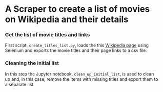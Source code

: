 # A Scraper to create a list of movies on Wikipedia and their details
### Get the list of movie titles and links
First script, ``create_titles_list.py``, loads the this [Wikipedia page](https://en.wikipedia.org/wiki/List_of_films) using Selenium and exports the movie titles and their page links to a csv file.

### Cleaning the initial list
In this step the Jupyter notebook, ``clean_up_initial_list``, is used to clean up and, in this case, remove the items with missing titles and export them to a separate list.
